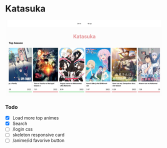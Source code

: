 # Katasuka

![print](./.github/print.png)


### Todo

- [x] Load more top animes
- [x] Search
- [ ] /login css
- [ ] skeleton responsive card
- [ ] /anime/id favorive button
